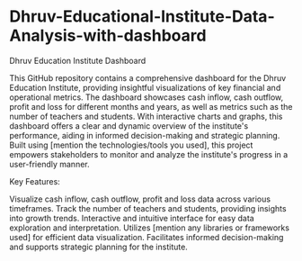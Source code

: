 # Dhruv-Educational-Institute-Data-Analysis-with-dashboard
Dhruv Education Institute Dashboard

This GitHub repository contains a comprehensive dashboard for the Dhruv Education Institute, providing insightful visualizations of key financial and operational metrics. The dashboard showcases cash inflow, cash outflow, profit and loss for different months and years, as well as metrics such as the number of teachers and students. With interactive charts and graphs, this dashboard offers a clear and dynamic overview of the institute's performance, aiding in informed decision-making and strategic planning. Built using [mention the technologies/tools you used], this project empowers stakeholders to monitor and analyze the institute's progress in a user-friendly manner.

Key Features:

Visualize cash inflow, cash outflow, profit and loss data across various timeframes.
Track the number of teachers and students, providing insights into growth trends.
Interactive and intuitive interface for easy data exploration and interpretation.
Utilizes [mention any libraries or frameworks used] for efficient data visualization.
Facilitates informed decision-making and supports strategic planning for the institute.
